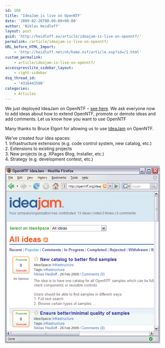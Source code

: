 ```yaml
---
id: 160
title: 'IdeaJam is live on OpenNTF'
date: '2009-02-26T00:00:00+00:00'
author: 'Niklas Heidloff'
layout: post
guid: 'http://heidloff.eu/article/ideajam-is-live-on-openntf/'
permalink: /article/ideajam-is-live-on-openntf/
URL_before_HTML_Import:
    - 'http://heidloff.net/nh/home.nsf/article.xsp?id=/1.html'
custom_permalink:
    - article/ideajam-is-live-on-openntf/
accesspresslite_sidebar_layout:
    - right-sidebar
dsq_thread_id:
    - '4316443500'
categories:
    - Articles
---
```


 We just deployed IdeaJam on OpenNTF – [see here](http://openntf.org/ideajam/IdeaJam.nsf). We ask everyone now to add ideas about how to extend OpenNTF, promote or demote ideas and add comments. Let us know how you want to use OpenNTF

Many thanks to Bruce Elgort for allowing us to use [IdeaJam](http://elguji.com/ideajam/elguji/elguji.nsf/htdocs/ideajam) on OpenNTF.

We’ve created four idea spaces:   
1\. Infrastructure extensions (e.g. code control system, new catalog, etc.)   
2\. Extensions to existing projects   
3\. New projects (e.g. XPages Blog, Installer, etc.)   
4\. Strategy (e.g. development contest, etc.)

![image](/assets/img/2009/02/1_088F4FD0088F49AC003DC89C85257569.gif)